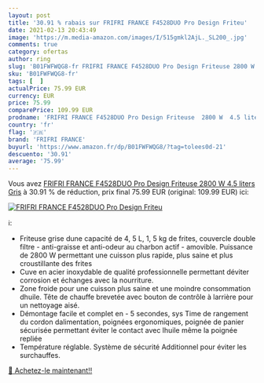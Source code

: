 ```yaml
---
layout: post
title: '30.91 % rabais sur FRIFRI FRANCE F4528DUO Pro Design Friteu'
date: 2021-02-13 20:43:49
image: 'https://m.media-amazon.com/images/I/515gmkl2AjL._SL200_.jpg'
comments: true
category: ofertas
author: ring
slug: 'B01FWFWQG8-fr FRIFRI FRANCE F4528DUO Pro Design Friteuse 2800 W 4.5...'
sku: 'B01FWFWQG8-fr'
tags: [  ]
actualPrice: 75.99 EUR
currency: EUR
price: 75.99
comparePrice: 109.99 EUR
prodname: 'FRIFRI FRANCE F4528DUO Pro Design Friteuse  2800 W  4.5 liters  Gris'
country: 'fr'
flag: '🇫🇷'
brand: 'FRIFRI FRANCE'
buyurl: 'https://www.amazon.fr/dp/B01FWFWQG8/?tag=tolees0d-21'
descuento: '30.91'
average: '75.99'
---
```


Vous avez [FRIFRI FRANCE F4528DUO Pro Design Friteuse  2800 W  4.5 liters  Gris](https://www.amazon.fr/dp/B01FWFWQG8/?tag=tolees0d-21)  à  30.91 % de réduction, prix final  75.99 EUR (original: 109.99 EUR) ici:

[![FRIFRI FRANCE F4528DUO Pro Design Friteu](https://m.media-amazon.com/images/I/515gmkl2AjL._SL200_.jpg)](https://www.amazon.fr/dp/B01FWFWQG8/?tag=tolees0d-21)

ℹ️:

- Friteuse grise dune capacité de 4, 5 L, 1, 5 kg de frites, couvercle double filtre - anti-graisse et anti-odeur au charbon actif - amovible. Puissance de 2800 W permettant une cuisson plus rapide, plus saine et plus croustillante des frites
- Cuve en acier inoxydable de qualité professionnelle permettant déviter corrosion et échanges avec la nourriture.
- Zone froide pour une cuisson plus saine et une moindre consommation dhuile. Tête de chauffe brevetée avec bouton de contrôle à larrière pour un nettoyage aisé.
- Démontage facile et complet en - 5 secondes, sys Time de rangement du cordon dalimentation, poignées ergonomiques, poignée de panier sécurisée permettant éviter le contact avec lhuile même la poignée repliée
- Température réglable. Système de sécurité Additionnel pour éviter les surchauffes.

[🛒 Achetez-le maintenant!!](https://www.amazon.fr/dp/B01FWFWQG8/?tag=tolees0d-21)
